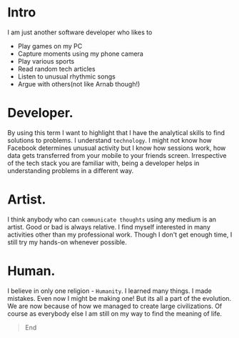# Intro

I am just another software developer who likes to

* Play games on my PC
* Capture moments using my phone camera
* Play various sports
* Read random tech articles
* Listen to unusual rhythmic songs
* Argue with others(not like Arnab though!)

# Developer.
By using this term I want to highlight that I have the analytical skills to find solutions to problems. I understand `technology`. I might not know how Facebook determines unusual activity but I know how sessions work, how data gets transferred from your mobile to your friends screen. Irrespective of the tech stack you are familiar with, being a developer helps in understanding problems in a different way.

# Artist.
I think anybody who can `communicate thoughts` using any medium is an artist. Good or bad is always relative. I find myself interested in many activities other than my professional work. Though I don't get enough time, I still try my hands-on whenever possible.

# Human.
I believe in only one religion - `Humanity`. I learned many things. I made mistakes. Even now I might be making one! But its all a part of the evolution. We are now because of how we managed to create large civilizations. Of course as everybody else I am still on my way to find the meaning of life.

> End
